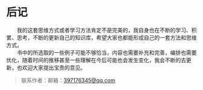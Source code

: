 # 后记

&#8195;&#8195;我的这套思维方式或者学习方法肯定不是完美的，我自身也在不断的学习、积累、思考，不断的更新自己的知识库，希望大家也都能形成自己的一套方法和思维方式。  
&#8195;&#8195;书中的所选取的一些例子可能不够恰当，内容也需要补充和完善，编排也需要优化，随着时间的推移甚至一些理解在今后可能也会发生变化，我会不断的去更新，也欢迎大家提出宝贵的意见。


> 联系作者：邮箱：397176345@qq.com
